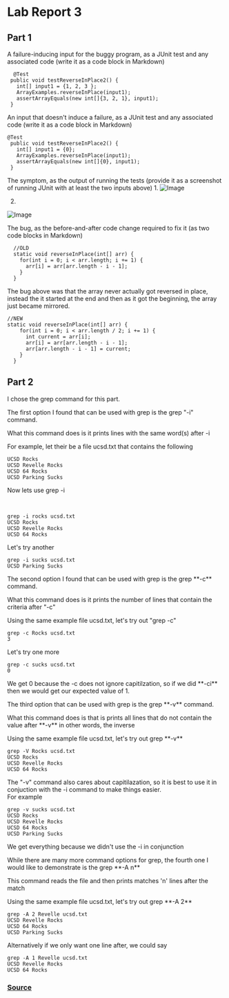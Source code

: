# Lab Report 3

## Part 1
    
A failure-inducing input for the buggy program, as a JUnit test and any associated code (write it as a code block in Markdown)
```
  @Test
 public void testReverseInPlace2() {
   int[] input1 = {1, 2, 3 };
   ArrayExamples.reverseInPlace(input1);
   assertArrayEquals(new int[]{3, 2, 1}, input1);
 }
```
An input that doesn't induce a failure, as a JUnit test and any associated code (write it as a code block in Markdown)
```
@Test
 public void testReverseInPlace2() {
   int[] input1 = {0};
   ArrayExamples.reverseInPlace(input1);
   assertArrayEquals(new int[]{0}, input1);
 }

```

The symptom, as the output of running the tests (provide it as a screenshot of running JUnit with at least the two inputs above)
1.
![Image](https://cdn.discordapp.com/attachments/1002359753957199903/1207096698644602930/Screenshot_2024-02-13_at_2.47.33_PM.png?ex=65de6767&is=65cbf267&hm=fd87cdc0cdd3df75ee36dd0690fd8a3ecd22dca250f606eae4cac739f94ffc7c&)

2.
![Image](https://cdn.discordapp.com/attachments/1002359753957199903/1207097504911466566/image.png?ex=65de6827&is=65cbf327&hm=a6e05f626def37ca910676a037617f036ca7aef499ed6edcda8611e90fece1df&)

The bug, as the before-and-after code change required to fix it (as two code blocks in Markdown)
```
  //OLD
  static void reverseInPlace(int[] arr) {
    for(int i = 0; i < arr.length; i += 1) {
      arr[i] = arr[arr.length - i - 1];
    }
  }
```

<p>The bug above  was that the array never actually got reversed in place, instead the it started at the end and then as it got the beginning, the array just became mirrored. </p>

```
//NEW
static void reverseInPlace(int[] arr) {
    for(int i = 0; i < arr.length / 2; i += 1) {
      int current = arr[i];
      arr[i] = arr[arr.length - i - 1];
      arr[arr.length - i - 1] = current;
    }
  }
```


## Part 2
<p>I chose the grep command for this part.</p>

<p>The first option I found that can be used with grep is the grep "-i" command. </p>
<p>What this command does is it prints lines with the same word(s) after -i</p>
<p>For example, let their be a file ucsd.txt that contains the following<br> </p>

```
UCSD Rocks 
UCSD Revelle Rocks 
UCSD 64 Rocks 
UCSD Parking Sucks
```

<p>Now lets use grep -i<br>
</p>

<br>

```
grep -i rocks ucsd.txt 
UCSD Rocks 
UCSD Revelle Rocks 
UCSD 64 Rocks 
```

<p> Let's try another </p>

```
grep -i sucks ucsd.txt
UCSD Parking Sucks
```

<p>The second option I found that can be used with grep is the grep **-c** command.</p>
<p>What this command does is it prints the number of lines that contain the criteria after "-c" </p>
<p>Using the same example file ucsd.txt, let's try out "grep -c" <br>
</p>

```
grep -c Rocks ucsd.txt
3
```
<p> Let's try one more </p>

```
grep -c sucks ucsd.txt
0
```
<p>We get 0 because the -c does not ignore capitilzation, so if we did **-ci** then we would get our expected value of 1.</p>

<p>The third option that can be used with grep is the grep **-v** command.</p>
<p>What this command does is that is prints all lines that do not contain the value after **-v** in other words, the inverse</p>
<p>Using the same example file ucsd.txt, let's try out grep **-v**<br>
</p>

```
grep -V Rocks ucsd.txt
UCSD Rocks
UCSD Revelle Rocks
UCSD 64 Rocks
```
<p> The "-v" command also cares about capitilazation, so it is best to use it in conjuction with the -i command to make things easier.<br>
For example</p>

```
grep -v sucks ucsd.txt
UCSD Rocks
UCSD Revelle Rocks
UCSD 64 Rocks 
UCSD Parking Sucks
```
<p>We get everything because we didn't use the -i in conjunction</p>


<p>While there are many more command options for grep, the fourth one I would like to demonstrate is the grep **-A n**</p>
<p>This command reads the file and then prints matches 'n' lines after the match</p>
<p>Using the same example file ucsd.txt, let's try out grep **-A 2**<br>
</p>

```
grep -A 2 Revelle ucsd.txt 
UCSD Revelle Rocks 
UCSD 64 Rocks 
UCSD Parking Sucks
```
<p> Alternatively if we only want one line after, we could say</p>

```
grep -A 1 Revelle ucsd.txt 
UCSD Revelle Rocks 
UCSD 64 Rocks 
```

### [Source](https://docs.rackspace.com/docs/use-the-linux-grep-command)





